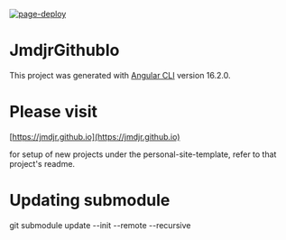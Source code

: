 [![page-deploy](https://github.com/jmdjr/personal-site-template/actions/workflows/page-deploy.yml/badge.svg)](https://github.com/jmdjr/personal-site-template/actions/workflows/page-deploy.yml)
# JmdjrGithubIo

This project was generated with [Angular CLI](https://github.com/angular/angular-cli) version 16.2.0.

# Please visit
[https://jmdjr.github.io](https://jmdjr.github.io)

for setup of new projects under the personal-site-template, refer to that project's readme.

# Updating submodule

git submodule update --init --remote --recursive